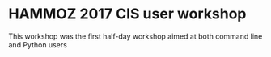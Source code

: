 # HAMMOZ 2017 CIS user workshop
This workshop was the first half-day workshop aimed at both command line and Python users
